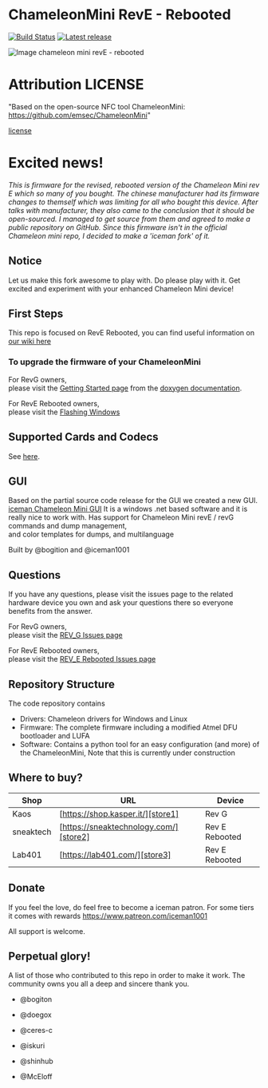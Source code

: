 ChameleonMini RevE - Rebooted
=============================

[![Build Status](https://travis-ci.org/iceman1001/ChameleonMini-rebooted.svg?branch=master)](https://travis-ci.org/iceman1001/ChameleonMini-rebooted)
[![Latest release](https://img.shields.io/github/release/iceman1001/ChameleonMini-rebooted.svg)](https://github.com/iceman1001/ChameleonMini-rebooted/releases/latest)

![Image chameleon mini revE - rebooted](http://www.icedev.se/chameleon_mini_revE/miniRevE.jpg)

# Attribution LICENSE
"Based on the open-source NFC tool ChameleonMini:
https://github.com/emsec/ChameleonMini"

[license](https://github.com/iceman1001/ChameleonMini-rebooted/blob/master/LICENSE.txt)

# Excited news!

*This is firmware for the revised, rebooted version of the Chameleon Mini rev E which so many of you bought.
The chinese manufacturer had its firmware changes to themself which was limiting for all who bought this device.
After talks with manufacturer, they also came to the conclusion that it should be open-sourced.  I managed to get source from them and agreed to make a public repository on GitHub.
Since this firmware isn't in the official Chameleon mini repo,  I decided to make a 'iceman fork' of it.*

## Notice      
Let us make this fork awesome to play with. Do please play with it. Get excited and experiment with your enhanced Chameleon Mini device!

## First Steps
This repo is focused on RevE Rebooted,    you can find useful information on [our wiki here](https://github.com/iceman1001/ChameleonMini-rebooted/wiki)

### To upgrade the firmware of your ChameleonMini

For RevG owners,  
please visit the [Getting Started page](https://rawgit.com/emsec/ChameleonMini/master/Doc/Doxygen/html/_page__getting_started.html) from the [doxygen documentation](https://rawgit.com/emsec/ChameleonMini/master/Doc/Doxygen/html/index.html).

For RevE Rebooted owners,  
please visit the [Flashing Windows](https://github.com/iceman1001/ChameleonMini-rebooted/wiki/Flashing---windows)


## Supported Cards and Codecs
See [here](https://github.com/emsec/ChameleonMini/wiki/Supported-Cards-and--Codecs).


## GUI 
Based on the partial source code release for the GUI we created a new GUI.
[iceman Chameleon Mini GUI](https://github.com/iceman1001/ChameleonMini-rebootedGUI) 
It is a windows .net based software and it is really nice to work with.
Has support for Chameleon Mini revE / revG commands
and dump management,  
and color templates for dumps,
and multilanguage

Built by @bogition and @iceman1001

## Questions
If you have any questions, please visit the issues page to the related hardware device you own and ask your questions there so everyone benefits from the answer.

For RevG owners,  
please visit the [REV_G Issues page](https://github.com/emsec/ChameleonMini/issues) 

For RevE Rebooted owners,  
please visit the [REV_E Rebooted Issues page](https://github.com/iceman1001/ChameleonMini-rebooted/issues)


## Repository Structure
The code repository contains
* Drivers: Chameleon drivers for Windows and Linux
* Firmware: The complete firmware including a modified Atmel DFU bootloader and LUFA
* Software: Contains a python tool for an easy configuration (and more) of the ChameleonMini, Note that this is currently under construction

## Where to buy?
| Shop | URL | Device |
| ------ | ------ | ------ |
| Kaos | [https://shop.kasper.it/][store1] | Rev G |
| sneaktech | [https://sneaktechnology.com/][store2] | Rev E Rebooted |
| Lab401 | [https://lab401.com/][store3] | Rev E Rebooted |

## Donate
If you feel the love,  do feel free to become a iceman patron. For some tiers it comes with rewards
https://www.patreon.com/iceman1001 

All support is welcome.


## Perpetual glory!
A list of those who contributed to this repo in order to make it work. The community owns you all a deep and sincere thank you.
-  @bogiton
-  @doegox
-  @ceres-c
-  @iskuri
-  @shinhub
-  @McEloff

   [store1]: <https://shop.kasper.it/>
   [store2]: <https://sneaktechnology.com/>
   [store3]: <https://lab401.com/>

